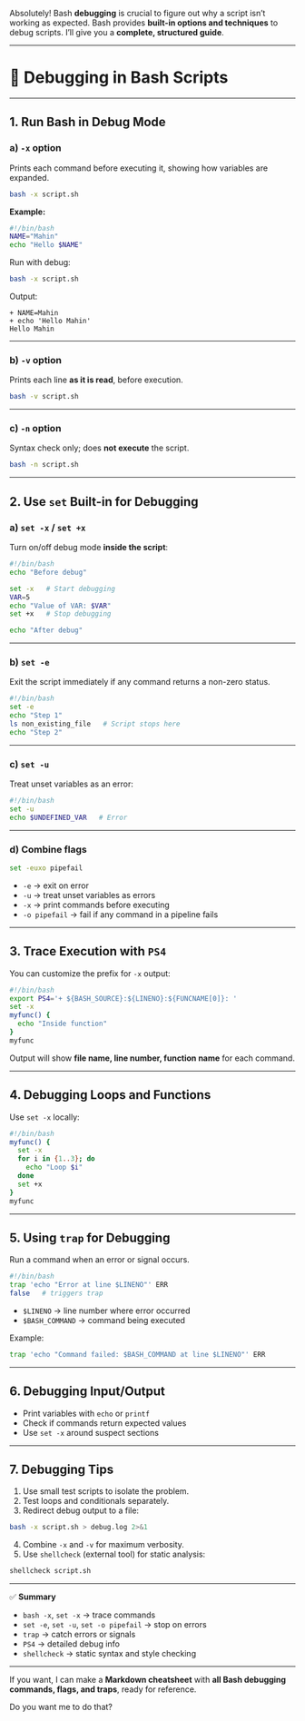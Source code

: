 Absolutely! Bash **debugging** is crucial to figure out why a script isn’t working as expected. Bash provides **built-in options and techniques** to debug scripts. I’ll give you a **complete, structured guide**.

---

# 📌 **Debugging in Bash Scripts**

---

## 1. **Run Bash in Debug Mode**

### a) `-x` option

Prints each command before executing it, showing how variables are expanded.

```bash
bash -x script.sh
```

**Example:**

```bash
#!/bin/bash
NAME="Mahin"
echo "Hello $NAME"
```

Run with debug:

```bash
bash -x script.sh
```

Output:

```
+ NAME=Mahin
+ echo 'Hello Mahin'
Hello Mahin
```

---

### b) `-v` option

Prints each line **as it is read**, before execution.

```bash
bash -v script.sh
```

---

### c) `-n` option

Syntax check only; does **not execute** the script.

```bash
bash -n script.sh
```

---

## 2. **Use `set` Built-in for Debugging**

### a) `set -x` / `set +x`

Turn on/off debug mode **inside the script**:

```bash
#!/bin/bash
echo "Before debug"

set -x   # Start debugging
VAR=5
echo "Value of VAR: $VAR"
set +x   # Stop debugging

echo "After debug"
```

---

### b) `set -e`

Exit the script immediately if any command returns a non-zero status.

```bash
#!/bin/bash
set -e
echo "Step 1"
ls non_existing_file   # Script stops here
echo "Step 2"
```

---

### c) `set -u`

Treat unset variables as an error:

```bash
#!/bin/bash
set -u
echo $UNDEFINED_VAR   # Error
```

---

### d) Combine flags

```bash
set -euxo pipefail
```

* `-e` → exit on error
* `-u` → treat unset variables as errors
* `-x` → print commands before executing
* `-o pipefail` → fail if any command in a pipeline fails

---

## 3. **Trace Execution with `PS4`**

You can customize the prefix for `-x` output:

```bash
#!/bin/bash
export PS4='+ ${BASH_SOURCE}:${LINENO}:${FUNCNAME[0]}: '
set -x
myfunc() {
  echo "Inside function"
}
myfunc
```

Output will show **file name, line number, function name** for each command.

---

## 4. **Debugging Loops and Functions**

Use `set -x` locally:

```bash
#!/bin/bash
myfunc() {
  set -x
  for i in {1..3}; do
    echo "Loop $i"
  done
  set +x
}
myfunc
```

---

## 5. **Using `trap` for Debugging**

Run a command when an error or signal occurs.

```bash
#!/bin/bash
trap 'echo "Error at line $LINENO"' ERR
false   # triggers trap
```

* `$LINENO` → line number where error occurred
* `$BASH_COMMAND` → command being executed

Example:

```bash
trap 'echo "Command failed: $BASH_COMMAND at line $LINENO"' ERR
```

---

## 6. **Debugging Input/Output**

* Print variables with `echo` or `printf`
* Check if commands return expected values
* Use `set -x` around suspect sections

---

## 7. **Debugging Tips**

1. Use small test scripts to isolate the problem.
2. Test loops and conditionals separately.
3. Redirect debug output to a file:

```bash
bash -x script.sh > debug.log 2>&1
```

4. Combine `-x` and `-v` for maximum verbosity.
5. Use `shellcheck` (external tool) for static analysis:

```bash
shellcheck script.sh
```

---

✅ **Summary**

* `bash -x`, `set -x` → trace commands
* `set -e`, `set -u`, `set -o pipefail` → stop on errors
* `trap` → catch errors or signals
* `PS4` → detailed debug info
* `shellcheck` → static syntax and style checking

---

If you want, I can make a **Markdown cheatsheet** with **all Bash debugging commands, flags, and traps**, ready for reference.

Do you want me to do that?
